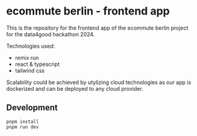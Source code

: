 # ecommute berlin - frontend app

This is the repository for the frontend app of the ecommute berlin project for the data4good hackathon 2024.

Technologies used:
* remix run
* react & typescript
* tailwind css

Scalability could be achieved by utylizing cloud technologies as our app is dockerized and can be deployed to any cloud provider.

## Development


```shellscript
pnpm install
pnpm run dev
```

